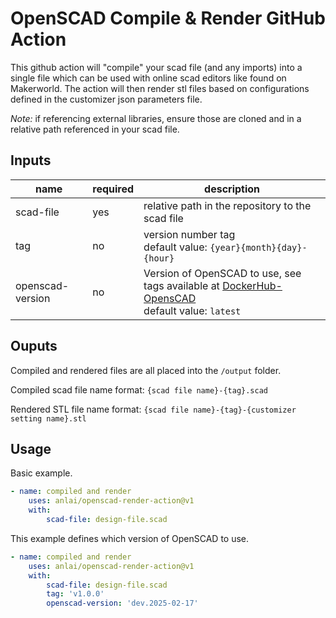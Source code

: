 # OpenSCAD Compile & Render GitHub Action

This github action will "compile" your scad file (and any imports) into a single file which can be used with online scad editors like found on Makerworld.  The action will then render stl files based on configurations defined in the customizer json parameters file.

*Note:* if referencing external libraries, ensure those are cloned and in a relative path referenced in your scad file.

## Inputs

| name | required | description |
| --- | --- | --- |
| scad-file | yes | relative path in the repository to the scad file |
| tag | no | version number tag <br/> default value: `{year}{month}{day}-{hour}` |
| openscad-version | no | Version of OpenSCAD to use, see tags available at [DockerHub-OpensCAD](https://hub.docker.com/r/openscad/openscad) <br/>default value: `latest` |

## Ouputs

Compiled and rendered files are all placed into the `/output` folder.

Compiled scad file name format: `{scad file name}-{tag}.scad`

Rendered STL file name format: `{scad file name}-{tag}-{customizer setting name}.stl`

## Usage

Basic example.

```YAML
- name: compiled and render
    uses: anlai/openscad-render-action@v1
    with:
        scad-file: design-file.scad
```

This example defines which version of OpenSCAD to use.

```YAML
- name: compiled and render
    uses: anlai/openscad-render-action@v1
    with:
        scad-file: design-file.scad
        tag: 'v1.0.0'
        openscad-version: 'dev.2025-02-17'
```